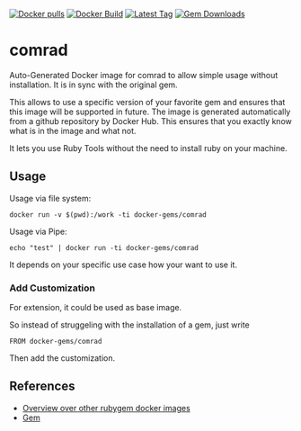 [![Docker pulls](https://img.shields.io/docker/pulls/rubygem/comrad.svg)](https://hub.docker.com/r/rubygem/comrad/)
[![Docker Build](https://img.shields.io/docker/automated/rubygem/comrad.svg)](https://hub.docker.com/r/rubygem/comrad/)
[![Latest Tag](https://img.shields.io/github/tag/docker-rubygem/comrad.svg)](https://hub.docker.com/r/rubygem/comrad/)
[![Gem Downloads](https://img.shields.io/gem/dt/comrad.svg)](https://rubygems.org/gems/comrad/)
# comrad

Auto-Generated Docker image for comrad to allow simple usage without installation.
It is in sync with the original gem.

This allows to use a specific version of your favorite gem and ensures that this image will be supported in future.
The image is generated automatically from a github repository by Docker Hub.
This ensures that you exactly know what is in the image and what not.

It lets you use Ruby Tools without the need to install ruby on your machine.

## Usage

Usage via file system:

`docker run -v $(pwd):/work -ti docker-gems/comrad`

Usage via Pipe:

`echo "test" | docker run -ti docker-gems/comrad`

It depends on your specific use case how your want to use it.

### Add Customization

For extension, it could be used as base image.

So instead of struggeling with the installation of a gem, just write

`FROM docker-gems/comrad`

Then add the customization.

## References

 - [Overview over other rubygem docker images](https://github.com/thinkbot/docker-rubygem)
 - [Gem](https://rubygems.org/gems/comrad/)
